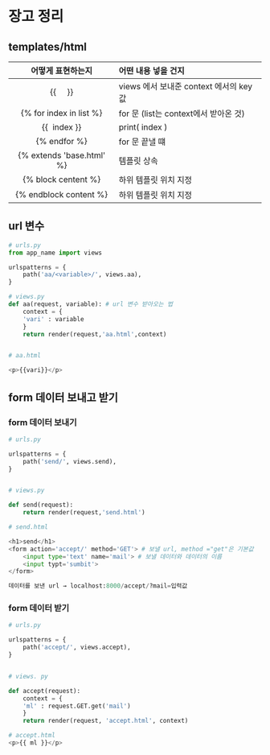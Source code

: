 # 장고 정리

## templates/html

| 어떻게 표현하는지                 | 어떤 내용 넣을 건지                    |
|:-------------------------:|:------------------------------ |
| {{     }}                 | views 에서 보내준 context 에서의 key 값 |
| {% for index in list %}   | for 문 (list는 context에서 받아온 것)  |
| {{  index }}              | print( index )                 |
| {% endfor %}              | for 문 끝낼 떄                     |
| {% extends 'base.html' %} | 템플릿 상속                         |
| {% block centent %}       | 하위 템플릿 위치 지정                   |
| {% endblock content %}    | 하위 템플릿 위치 지정                   |

## url 변수

```python
# urls.py
from app_name import views

urlspatterns = {
    path('aa/<variable>/', views.aa),
}

# views.py
def aa(request, variable): # url 변수 받아오는 법
    context = {
    'vari' : variable
    }
    return render(request,'aa.html',context)


# aa.html

<p>{{vari}}</p>
```

## form 데이터 보내고 받기

### form 데이터 보내기

```python
# urls.py

urlspatterns = {
    path('send/', views.send),
}


# views.py

def send(request):
    return render(request,'send.html')

# send.html

<h1>send</h1>
<form action='accept/' method='GET'> # 보낼 url, method ="get"은 기본값
    <input type='text' name='mail'> # 보낼 데이터와 데이터의 이름
    <input typt='sumbit'>
</form>

데이터를 보낸 url → localhost:8000/accept/?mail=입력값
```

### form 데이터 받기

```python
# urls.py

urlspatterns = {
    path('accept/', views.accept),
}


# views. py

def accept(request):
    context = {
    'ml' : request.GET.get('mail')
    }
    return render(request, 'accept.html', context)

# accept.html
<p>{{ ml }}</p>
```


